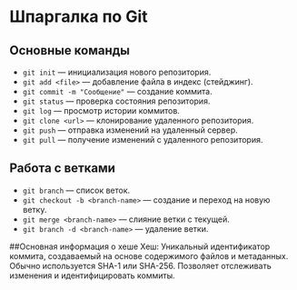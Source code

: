 
# Шпаргалка по Git

## Основные команды

- `git init` — инициализация нового репозитория.
- `git add <file>` — добавление файла в индекс (стейджинг).
- `git commit -m "Сообщение"` — создание коммита.
- `git status` — проверка состояния репозитория.
- `git log` — просмотр истории коммитов.
- `git clone <url>` — клонирование удаленного репозитория.
- `git push` — отправка изменений на удаленный сервер.
- `git pull` — получение изменений с удаленного репозитория.

## Работа с ветками

- `git branch` — список веток.
- `git checkout -b <branch-name>` — создание и переход на новую ветку.
- `git merge <branch-name>` — слияние ветки с текущей.
- `git branch -d <branch-name>` — удаление ветки.

##Основная информация о хеше
Хеш: Уникальный идентификатор коммита, создаваемый на основе содержимого файлов и метаданных. Обычно используется SHA-1 или SHA-256. Позволяет отслеживать изменения и идентифицировать коммиты.
